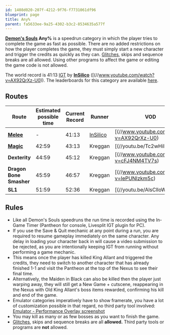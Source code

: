 ```yaml
---
id: 1408d020-207f-4212-9f76-f7731061df96
blueprint: page
title: Any%
parent: fa5633ee-9a25-4302-b3c2-8534635a577f
---
```

**[Demon's Souls](/demonssouls) Any%** is a speedrun category in which the player tries to complete the game as fast as possible. There are no added restrictions on how the player completes the game, they must simply start a new character and trigger the credits as quickly as they can. [Glitches](/glitches), skips and sequence breaks are all allowed. Using other programs to affect the game or editing the game code is not allowed.

The world record is 41:13 [IGT](/in-game-time) by **[InSilico](//twitch.tv/InSilico_)** ([(//www.youtube.com/watch?v=AX92QrXz-U0)). The leaderboards for this category are available [here](//demonpercent27s-souls-leaderboardanypercent).

## Routes

| Route                                | Estimated possible time | Current Record | Runner                            | VOD                                                                                                                                  |
| ------------------------------------ | ----------------------- | -------------- | --------------------------------- | ------------------------------------------------------------------------------------------------------------------------------------ |
| **[Melee](//pastebin.com/5iDxTxqh)** | -                       | 41:13          | [InSilico](//twitch.tv/InSilico_) | [(//www.youtube.com/watch?v=AX92QrXz-U0) |
| **[Magic](//pastebin.com/vTSeMkvS)** | 42:59                   | 43:13          | Kreggan                           | [(//youtu.be/Tc2wHilrKb0)                |
| **Dexterity**                        | 44:59                   | 45:12          | Kreggan                           | [(//www.youtube.com/watch?v=cFJ4NM4TV7s) |
| **Dragon Bone Smasher**              | 45:59                   | 46:57          | Kreggan                           | [(//www.youtube.com/watch?v=IePUNIzkm5c) |
| **SL1**                              | 51:59                   | 52:36          | Kreggan                           | [(//youtu.be/AlsClloWVl4)                |

## Rules

- Like all Demon's Souls speedruns the run time is recorded using the In-Game Timer (Pantheon for console, Livesplit IGT plugin for PC).
- If you use the Save & Quit mechanic at any point during a run, you are required to resume gameplay immediately on the same character. Any delay in loading your character back in will cause a video submission to be rejected, as you are intentionally keeping IGT from running without performing a game mechanic.
- This means once the player has killed King Allant and triggered the credits, they need to switch to another character that has already finished 1-1 and visit the Pantheon at the top of the Nexus to see their final time.
- Alternatively, the Maiden in Black can also be killed then the player just warping away, they will still get a New Game + cutscene, reappearing in the Nexus with Old King Allant's boss items rewarded, confirming his kill and end of the game.
- Emulator categories imperatively have to show framerate, you have a lot of customization possible in that regard, no third party tool involved: [Emulator - Performance Overlay screenshot](https://cdn.discordapp.com/attachments/541315027005734912/709168428774195260/unknown.png)
- You may kill as many or as few bosses as you want to finish the game.
- [Glitches](/glitches), skips and sequence breaks are all **allowed.** Third party tools or programs are **not** allowed.
